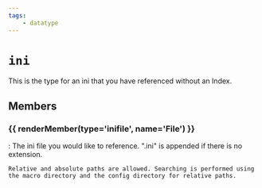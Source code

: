```yaml
---
tags:
    - datatype
---
```

# `ini`

This is the type for an ini that you have referenced without an Index.

## Members

### {{ renderMember(type='inifile', name='File') }}

:   The ini file you would like to reference. ".ini" is appended if there is no extension.

    Relative and absolute paths are allowed. Searching is performed using the macro directory and the config directory for relative paths.

[inifile]: datatype-inifile.md
